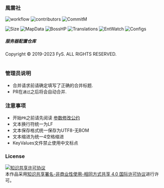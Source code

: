 ### 風雲社
![workflow](https://img.shields.io/github/actions/workflow/status/fys-csgo/servers-config/ci.yml?branch=master&label=GitHub%20Action&style=flat-square)
![contributors](https://img.shields.io/github/contributors/fys-csgo/servers-config?label=贡献者&style=flat-square)
![CommitM](https://img.shields.io/github/commit-activity/m/fys-csgo/servers-config?label=项目活跃&style=flat-square)

![Size](https://img.shields.io/github/repo-size/fys-csgo/servers-config?style=flat-square&label=仓库大小)
![MapData](https://img.shields.io/github/search/fys-csgo/servers-config/MapData?style=flat-square&label=MapData)
![BossHP](https://img.shields.io/github/search/fys-csgo/servers-config/BossHP?style=flat-square&label=BossHP)
![Translations](https://img.shields.io/github/search/fys-csgo/servers-config/Console_T?style=flat-square&label=Translations)
![EntWatch](https://img.shields.io/github/search/fys-csgo/servers-config/entities?style=flat-square&label=EntWatch)
![Configs](https://img.shields.io/github/search/fys-csgo/servers-config/auto-generated?style=flat-square&label=Map%20Configs)
##### 服务器配置仓库  
Copyright © 2019-2023 FyS. ALL RIGHTS RESERVED.  
<br />
  
### 管理员说明
- 合并请求前请确定填写了正确的合并标题.  
- PR在``通过``之后将会自动合并.  
  
  
### 注意事项
- 开始``PR``之前请先阅读 <a rel="readme" href="https://github.com/fys-csgo/servers-config/blob/master/.fys/%E5%8F%82%E6%95%B0%E4%BF%AE%E6%94%B9%E5%85%AC%E7%BA%A6.md">参数修改公约</a>
- 文本换行符统一为LF
- 文本保存格式统一保存为UTF8-无BOM
- 文本缩进为统一4空格缩进
- KeyValues文件禁止使用中文标点
  
  
### License
<a rel="license" href="http://creativecommons.org/licenses/by-nc-sa/4.0/"><img alt="知识共享许可协议" style="border-width:0" src="https://i.creativecommons.org/l/by-nc-sa/4.0/88x31.png" /></a><br />本作品采用<a rel="license" href="http://creativecommons.org/licenses/by-nc-sa/4.0/">知识共享署名-非商业性使用-相同方式共享 4.0 国际许可协议</a>进行许可。

